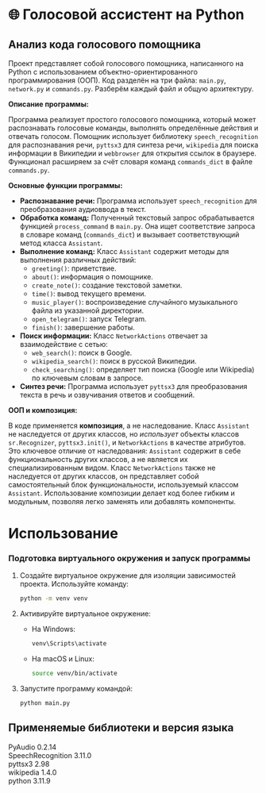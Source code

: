 # 🌐 Голосовой ассистент на Python
## Анализ кода голосового помощника

Проект представляет собой голосового помощника, написанного на Python с использованием объектно-ориентированного программирования (ООП). Код разделён на три файла: `main.py`, `network.py` и `commands.py`. Разберём каждый файл и общую архитектуру.

**Описание программы:**

Программа реализует простого голосового помощника, который может распознавать голосовые команды, выполнять определённые действия и отвечать голосом. Помощник использует библиотеку `speech_recognition` для распознавания речи, `pyttsx3` для синтеза речи, `wikipedia` для поиска информации в Википедии и `webbrowser` для открытия ссылок в браузере. Функционал расширяем за счёт словаря команд `commands_dict` в файле `commands.py`.

**Основные функции программы:**

* **Распознавание речи:** Программа использует `speech_recognition` для преобразования аудиоввода в текст.
* **Обработка команд:** Полученный текстовый запрос обрабатывается функцией `process_command` в `main.py`. Она ищет соответствие запроса в словаре команд (`commands_dict`) и вызывает соответствующий метод класса `Assistant`.
* **Выполнение команд:** Класс `Assistant` содержит методы для выполнения различных действий:
    * `greeting()`: приветствие.
    * `about()`: информация о помощнике.
    * `create_note()`: создание текстовой заметки.
    * `time()`: вывод текущего времени.
    * `music_player()`: воспроизведение случайного музыкального файла из указанной директории.
    * `open_telegram()`: запуск Telegram.
    * `finish()`: завершение работы.
* **Поиск информации:** Класс `NetworkActions` отвечает за взаимодействие с сетью:
    * `web_search()`: поиск в Google.
    * `wikipedia_search()`: поиск в русской Википедии.
    * `check_searching()`: определяет тип поиска (Google или Wikipedia) по ключевым словам в запросе.
* **Синтез речи:** Программа использует `pyttsx3` для преобразования текста в речь и озвучивания ответов и сообщений.


**ООП и композиция:**

В коде применяется **композиция**, а не наследование. Класс `Assistant`  не наследуется от других классов, но *использует* объекты классов `sr.Recognizer`, `pyttsx3.init()`, и `NetworkActions` в качестве атрибутов.  Это ключевое отличие от наследования:  `Assistant`  содержит в себе функциональность других классов, а не является их специализированным видом.  Класс `NetworkActions` также не наследуется от других классов,  он представляет собой самостоятельный блок функциональности,  используемый классом `Assistant`. Использование композиции делает код более гибким и модульным,  позволяя легко заменять или добавлять компоненты.
# Использование
### Подготовка виртуального окружения и запуск программы

1. Создайте виртуальное окружение для изоляции зависимостей проекта. 
   Используйте команду:
   ```bash
   python -m venv venv
   ```

2. Активируйте виртуальное окружение:
   - На Windows:
     ```bash
     venv\Scripts\activate
     ```
   - На macOS и Linux:
     ```bash
     source venv/bin/activate
     ```
3. Запустите программу командой:
   ```bash
   python main.py
   ```
## Применяемые библиотеки и версия языка <br />
PyAudio 0.2.14 <br />
SpeechRecognition 3.11.0 <br />
pyttsx3 2.98 <br />
wikipedia 1.4.0 <br />
python 3.11.9 <br />
